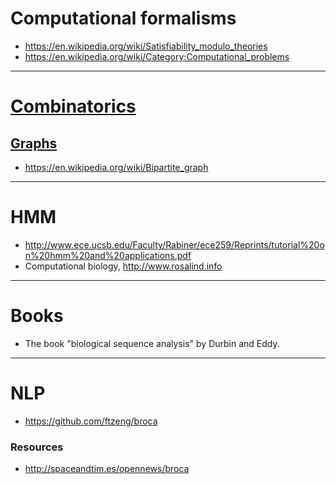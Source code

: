 
# Computational formalisms
+ https://en.wikipedia.org/wiki/Satisfiability_modulo_theories
+ https://en.wikipedia.org/wiki/Category:Computational_problems

----

# [Combinatorics](https://en.wikipedia.org/wiki/Category:Combinatorics)

## [Graphs](https://en.wikipedia.org/wiki/Category:Graph_theory)
+ https://en.wikipedia.org/wiki/Bipartite_graph

----

# HMM 
+ http://www.ece.ucsb.edu/Faculty/Rabiner/ece259/Reprints/tutorial%20on%20hmm%20and%20applications.pdf
+ Computational biology, http://www.rosalind.info 

----

# Books
+ The book "biological sequence analysis" by Durbin and Eddy.

----

# NLP
+ https://github.com/ftzeng/broca

### Resources
+ http://spaceandtim.es/opennews/broca

